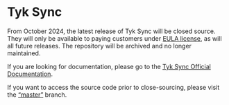 # Tyk Sync

From October 2024, the latest release of Tyk Sync will be closed source. They will only be available to paying customers under [EULA license](./LICENSE.pdf), as will all future releases. The repository will be archived and no longer maintained.

If you are looking for documentation, please go to the [Tyk Sync Official Documentation](https://tyk.io/docs/nightly/product-stack/tyk-sync/overview/).

If you want to access the source code prior to close-sourcing, please visit the [“master”](https://github.com/TykTechnologies/tyk-sync/tree/master) branch.
